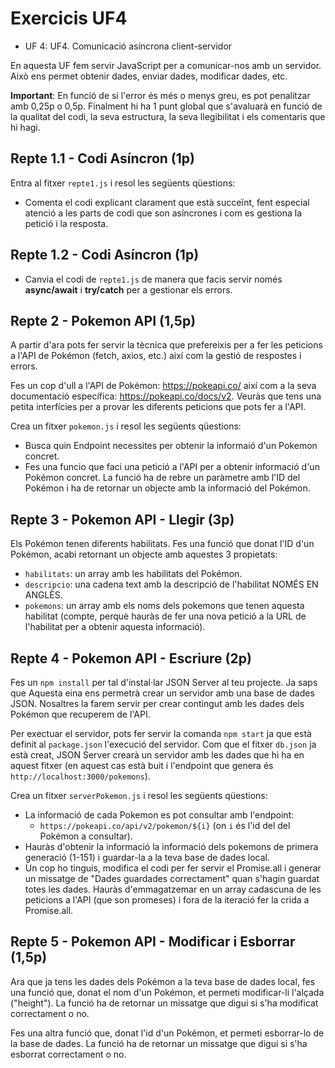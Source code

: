 # Exercicis UF4

- UF 4: UF4. Comunicació asíncrona client-servidor

En aquesta UF fem servir JavaScript per a comunicar-nos amb un servidor. Això ens permet obtenir dades, enviar dades, modificar dades, etc.

**Important**: En funció de si l'error és més o menys greu, es pot penalitzar amb 0,25p o 0,5p. Finalment hi ha 1 punt global que s'avaluarà en funció de la qualitat del codi, la seva estructura, la seva llegibilitat i els comentaris que hi hagi.

## Repte 1.1 - Codi Asíncron (1p)

Entra al fitxer `repte1.js` i resol les següents qüestions:

- Comenta el codi explicant clarament que està succeïnt, fent especial atenció a les parts de codi que son asíncrones i com es gestiona la petició i la resposta.

## Repte 1.2 - Codi Asíncron (1p)

- Canvia el codi de `repte1.js` de manera que facis servir només **async/await** i **try/catch** per a gestionar els errors.

## Repte 2 - Pokemon API (1,5p)

A partir d'ara pots fer servir la tècnica que prefereixis per a fer les peticions a l'API de Pokémon (fetch, axios, etc.) així com la gestió de respostes i errors.

Fes un cop d'ull a l'API de Pokémon: https://pokeapi.co/ així com a la seva documentació específica: https://pokeapi.co/docs/v2. Veuràs que tens una petita interfícies per a provar les diferents peticions que pots fer a l'API.

Crea un fitxer `pokemon.js` i resol les següents qüestions:

- Busca quin Endpoint necessites per obtenir la informaió d'un Pokemon concret.
- Fes una funcio que faci una petició a l'API per a obtenir informació d'un Pokémon concret. La funció ha de rebre un paràmetre amb l'ID del Pokémon i ha de retornar un objecte amb la informació del Pokémon.

## Repte 3 - Pokemon API - Llegir (3p)

Els Pokémon tenen diferents habilitats. Fes una funció que donat l'ID d'un Pokémon, acabi retornant un objecte amb aquestes 3 propietats:

- `habilitats`: un array amb les habilitats del Pokémon.
- `descripcio`: una cadena text amb la descripció de l'habilitat NOMÉS EN ANGLÈS.
- `pokemons`: un array amb els noms dels pokemons que tenen aquesta habilitat (compte, perquè hauràs de fer una nova petició a la URL de l'habilitat per a obtenir aquesta informació).

## Repte 4 - Pokemon API - Escriure (2p)

Fes un `npm install` per tal d'instal·lar JSON Server al teu projecte. Ja saps que Aquesta eina ens permetrà crear un servidor amb una base de dades JSON. Nosaltres la farem servir per crear contingut amb les dades dels Pokémon que recuperem de l'API.

Per exectuar el servidor, pots fer servir la comanda `npm start` ja que està definit al `package.json` l'execució del servidor. Com que el fitxer `db.json` ja està creat, JSON Server crearà un servidor amb les dades que hi ha en aquest fitxer (en aquest cas està buit i l'endpoint que genera és `http://localhost:3000/pokemons`).

Crea un fitxer `serverPokemon.js` i resol les següents qüestions:

- La informació de cada Pokemon es pot consultar amb l'endpoint:
  - `https://pokeapi.co/api/v2/pokemon/${i}` (on `i` és l'id del del Pokémon a consultar).
- Hauràs d'obtenir la informació la informació dels pokemons de primera generació (1-151) i guardar-la a la teva base de dades local.
- Un cop ho tinguis, modifica el codi per fer servir el Promise.all i generar un missatge de "Dades guardades correctament" quan s'hagin guardat totes les dades. Hauràs d'emmagatzemar en un array cadascuna de les peticions a l'API (que son promeses) i fora de la iteració fer la crida a Promise.all.

## Repte 5 - Pokemon API - Modificar i Esborrar (1,5p)

Ara que ja tens les dades dels Pokémon a la teva base de dades local, fes una funció que, donat el nom d'un Pokémon, et permeti modificar-li l'alçada ("height"). La funció ha de retornar un missatge que digui si s'ha modificat correctament o no.

Fes una altra funció que, donat l'id d'un Pokémon, et permeti esborrar-lo de la base de dades. La funció ha de retornar un missatge que digui si s'ha esborrat correctament o no.
